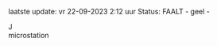 laatste update: 
vr 22-09-2023  2:12   uur 
Status: FAALT - geel - 
<div class="service R">J</div><div class="service Y">microstation</div>